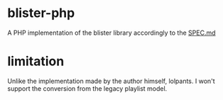 # blister-php

A PHP implementation of the blister library accordingly to the [SPEC.md](https://github.com/lolPants/Blister/blob/master/SPEC.md)

# limitation

Unlike the implementation made by the author himself, lolpants. I won't support the conversion from the legacy playlist model.